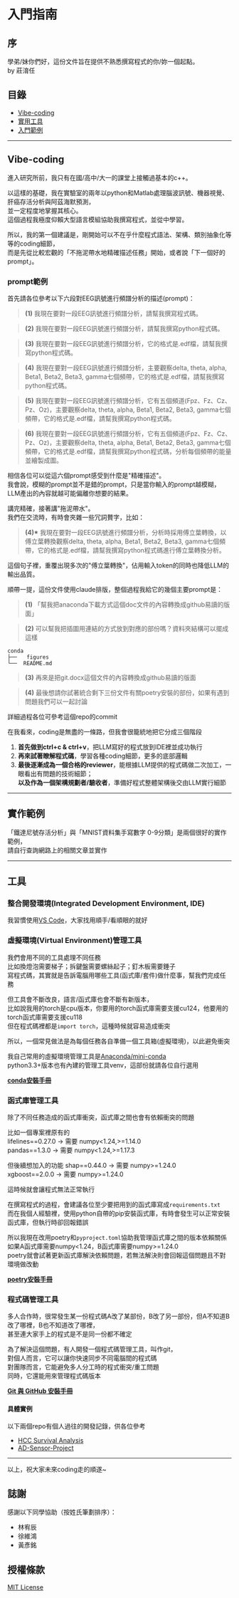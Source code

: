 # 入門指南

## 序

學弟/妹你們好，這份文件旨在提供不熟悉撰寫程式的你/妳一個起點。  
by 莊淯任

## 目錄

- [Vibe-coding](#vibe-coding)
- [實用工具](#實用工具)
- [入門範例](#入門範例)

---

## Vibe-coding

進入研究所前，我只有在國/高中/大一的課堂上接觸過基本的c++。

以這樣的基礎，我在實驗室的兩年以python和Matlab處理腦波訊號、機器視覺、肝癌存活分析與阿茲海默預測，  
並一定程度地掌握其核心。  
這個過程我極度仰賴大型語言模組協助我撰寫程式，並從中學習。

所以，我的第一個建議是，剛開始可以不在乎什麼程式語法、架構、類別抽象化等等的coding細節，  
而是先從比較宏觀的「不拖泥帶水地精確描述任務」開始，或者說「下一個好的prompt」。

### prompt範例

首先請各位參考以下六段對EEG訊號進行頻譜分析的描述(prompt)：

> **(1)** 我現在要對一段EEG訊號進行頻譜分析，請幫我撰寫程式碼。

> **(2)** 我現在要對一段EEG訊號進行頻譜分析，請幫我撰寫python程式碼。

> **(3)** 我現在要對一段EEG訊號進行頻譜分析，它的格式是.edf檔，請幫我撰寫python程式碼。

> **(4)** 我現在要對一段EEG訊號進行頻譜分析，主要觀察delta, theta, alpha, Beta1, Beta2, Beta3, gamma七個頻帶，它的格式是.edf檔，請幫我撰寫python程式碼。

> **(5)** 我現在要對一段EEG訊號進行頻譜分析，它有五個頻道(Fpz、Fz、Cz、Pz、Oz)，主要觀察delta, theta, alpha, Beta1, Beta2, Beta3, gamma七個頻帶，它的格式是.edf檔，請幫我撰寫python程式碼。

> **(6)** 我現在要對一段EEG訊號進行頻譜分析，它有五個頻道(Fpz、Fz、Cz、Pz、Oz)，主要觀察delta, theta, alpha, Beta1, Beta2, Beta3, gamma七個頻帶，它的格式是.edf檔，請幫我撰寫python程式碼，分析每個頻帶的能量並繪製成圖。

相信各位可以從這六個prompt感受到什麼是"精確描述"。  
我會說，模糊的prompt並不是錯的prompt，只是當你輸入的prompt越模糊，LLM產出的內容就越可能偏離你想要的結果。

講完精確，接著講"拖泥帶水"。  
我們在交流時，有時會夾雜一些冗詞贅字，比如：

> **(4)\*** 我現在要對一段EEG訊號進行頻譜分析，分析時採用傅立葉轉換，以傅立葉轉換觀察delta, theta, alpha, Beta1, Beta2, Beta3, gamma七個頻帶，它的格式是.edf檔，請幫我撰寫python程式碼進行傅立葉轉換分析。

這個句子裡，重覆出現多次的"傅立葉轉換"，佔用輸入token的同時也降低LLM的輸出品質。

順帶一提，這份文件使用claude排版，整個過程我給它的幾個主要prompt是：

> **(1)** 「幫我把anaconda下載方式這個doc文件的內容轉換成github易讀的版面」

> **(2)** 可以幫我把插圖用連結的方式放到對應的部份嗎？資料夾結構可以擺成這樣

```
conda
├──   figures
└──  README.md
```

> **(3)** 再來是把git.docx這個文件的內容轉換成github易讀的版面

> **(4)** 最後想請你試著統合剩下三份文件有關poetry安裝的部份，如果有遇到問題我們可以一起討論

詳細過程各位可參考這個repo的commit

在我看來，coding是無盡的一條路，但我會很籠統地把它分成三個階段
1. **首先做到ctrl+c & ctrl+v**，把LLM寫好的程式放到IDE裡並成功執行
2. **再來試著瞭解程式碼**，學習各種coding細節，更多的底部邏輯
3. **最後逐漸成為一個合格的reviewer**，能根據LLM提供的程式碼做二次加工，一眼看出有問題的技術細節；  
   **以及作為一個架構規劃者/驗收者**，準備好程式整體架構後交由LLM實行細節

---

## 實作範例

「鐵達尼號存活分析」與「MNIST資料集手寫數字 0-9分類」是兩個很好的實作範例，  
請自行查詢網路上的相關文章並實作

---

## 工具

###  整合開發環境(Integrated Development Environment, IDE)

我習慣使用[VS Code](https://code.visualstudio.com/)，大家找用順手/看順眼的就好

###  虛擬環境(Virtual Environment)管理工具

我們會用不同的工具處理不同任務  
比如換燈泡需要梯子；拆鍵盤需要螺絲起子；釘木板需要錘子  
寫程式碼，其實就是告訴電腦用哪些工具(函式庫/套件)做什麼事，幫我們完成任務

但工具會不斷改良，語言/函式庫也會不斷有新版本，  
比如說我用的torch是cpu版本，你要用的torch函式庫需要支援cu124，他要用的torch函式庫需要支援cu118  
但在程式碼裡都是`import torch`，這種時候就容易造成衝突

所以，一個常見做法是為每個任務各自準備一個工具箱(虛擬環境)，以此避免衝突

我自己常用的虛擬環境管理工具是[Anaconda/mini-conda](https://www.anaconda.com/)  
python3.3+版本也有內建的管理工具venv，這部份就請各位自行選用

**[conda安裝手冊](./conda/README.md)**

###  函式庫管理工具

除了不同任務造成的函式庫衝突，函式庫之間也會有依賴衝突的問題

比如一個專案裡原有的  
lifelines==0.27.0  → 需要 numpy<1.24,>=1.14.0  
pandas==1.3.0     → 需要 numpy<1.24,>=1.17.3

但後續想加入的功能
shap==0.44.0      → 需要 numpy>=1.24.0  
xgboost==2.0.0    → 需要 numpy>=1.24.0

這時候就會讓程式無法正常執行

在撰寫程式的過程，會建議各位至少要把用到的函式庫寫成`requirements.txt`  
而在我個人經驗裡，使用python自帶的pip安裝函式庫，有時會發生可以正常安裝函式庫，但執行時卻回報錯誤

所以我現在改用poetry和`pyproject.toml`協助我管理函式庫之間的版本依賴關係  
如果A函式庫需要numpy<1.24，B函式庫需要numpy>=1.24.0  
poetry就會試著更新函式庫解決依賴問題，若無法解決則會回報這個問題且不對環境做改動

**[poetry安裝手冊](./poetry/README.md)**

### 程式碼管理工具

多人合作時，很常發生某一份程式碼A改了某部份，B改了另一部份，但A不知道B改了哪裡，B也不知道改了哪裡，  
甚至連大家手上的程式是不是同一份都不確定

為了解決這個問題，有人開發一個程式碼管理工具，叫作git，  
對個人而言，它可以讓你快速同步不同電腦間的程式碼  
對團隊而言，它能避免多人分工時的程式衝突/重工問題  
同時，它還能用來管理程式碼版本

**[Git 與 GitHub 安裝手冊](./git/README.md)**

#### 具體實例

以下兩個repo有個人過往的開發記錄，供各位參考  
- [HCC Survival Analysis](https://github.com/a7266165/HCC_Survival_Analysis)
- [AD-Sensor-Project](https://github.com/a7266165/AD-Sensor-Project)

---

以上，祝大家未來coding走的順遂~

## 誌謝

感謝以下同學協助（按姓氏筆劃排序）：
- 林宥辰
- 徐維鴻
- 黃彥銘

## 授權條款
[MIT License](./LICENSE)
